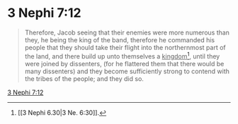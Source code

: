 # 3 Nephi 7:12

> Therefore, Jacob seeing that their enemies were more numerous than they, he being the king of the band, therefore he commanded his people that they should take their flight into the northernmost part of the land, and there build up unto themselves a <u>kingdom</u>[^a], until they were joined by dissenters, (for he flattered them that there would be many dissenters) and they become sufficiently strong to contend with the tribes of the people; and they did so.

[3 Nephi 7:12](https://www.churchofjesuschrist.org/study/scriptures/bofm/3-ne/7?lang=eng&id=p12#p12)


[^a]: [[3 Nephi 6.30|3 Ne. 6:30]].  
